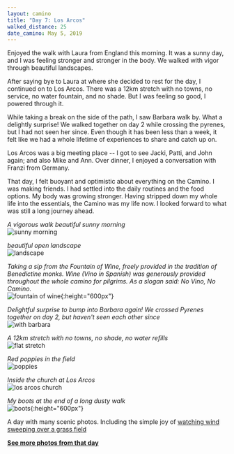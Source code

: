 ```yaml
---
layout: camino
title: "Day 7: Los Arcos"
walked_distance: 25
date_camino: May 5, 2019
---
```


Enjoyed the walk with Laura from England this morning. It was a sunny day, and I was feeling stronger and stronger in the body. We walked with vigor through beautiful landscapes.

After saying bye to Laura at where she decided to rest for the day, I continued on to Los Arcos. There was a 12km stretch with no towns, no service, no water fountain, and no shade. But I was feeling so good, I powered through it. 

While taking a break on the side of the path, I saw Barbara walk by. What a delightly surprise! We walked together on day 2 while crossing the pyrenes, but I had not seen her since. Even though it has been less than a week, it felt like we had a whole lifetime of experiences to share and catch up on.

Los Arcos was a big meeting place -- I got to see Jacki, Patti, and John again; and also Mike and Ann. Over dinner, I enjoyed a conversation with Franzi from Germany.

That day, I felt buoyant and optimistic about everything on the Camino. I was making friends. I had settled into the daily routines and the food options. My body was growing stronger. Having stripped down my whole life into the essentials, the Camino was my life now. I looked forward to what was still a long journey ahead.

*A vigorous walk beautiful sunny morning*  
![sunny morning](https://lh3.googleusercontent.com/b1TNImRCUnMPOuxVu-iJXu-_1bBmSXpX_a5mIu65tLyY34-7pXR_H6adypFxWXZE6wXySZlaBwZG_GjY-TBdl8xzYK9zQQZ8ilVxlD08sDimx2U_u3SleG-25HJCsb2udUsMnTGqx4juhQYnKUBJRJMjTWg7D1sW9wofsc-ALLpm6IouxMyUiB4JZYvUpiTG_tqJ5h6lMUFCEx20UBjfQW9Bg_W569FMeGw1wbsVcCibRoZ656iAE4HTe4C0ua8xjUAC4jxmsiZfh_ShNdsxPB2Rc_v_vIXAj7rPlunU0_3NHfMQnqgKYcKEtS2kKDIL77EgdjkmITsjXQq7oRnLH8LCgyCZhwRwI9NV0jZpbM1Db_qCMq9b5VQlnioNH4BSbmJmEU4GOYNWS8iFyKo758tpKpjMH5SzZL8mxogJsV_qZ_Dy8NsAux-VMb7OreF7zM6e9_VIxma1PrKbmTeOu1GT37VORyJRJ_ToyhIHc2v2ER-dmidBl_qxOHh136YrbdnosAcANs9vWyU4CXyyV_jrN2J0aaNOWCP_my6S0s7sqpXmaMirrBWJAt-sPrNVHaXXiIfdwrk7X2knG8weu2-RBxk3DrWxDMP5BnNRZ-f9wV1bJYlIz9FVyPnYKNpLoWe2cJBhwicLwVU-FD8i7XtdO2odEZK_9zTDtrOR56CUUAIJ-CDkCpCGkTL_7XKr8yI70sUOer4wDhRzdUz4ps4fYo4us9M7FBm-ar4Lm5RGLOE2LSu0LcE=w1840-h1036-no)

*beautiful open landscape*  
![landscape](https://lh3.googleusercontent.com/3yk5wbSw9DvKMjmBV0vPAkWq4eJiaRm59o20n6iBbBNk_A-g2KQNdXRQ254X6ODLWXYT6qdP8Vuth_k3fsD8bu79sve0F-KMBh_Zu2ENSopAxWw3qdU0YtEze-vUFfhd2A04BE81oXOa-6Tvl_SfwRpojVFSP01Gc01_YrZqKcu7kNTVZPEAEPuk937wYjw4iyHZRtiW8f6xc-EJsOydqoi4tL9ch4sEonA57cXlznAFUgD6BrQLGMrFYtdtpJ6iCWBu_H6pbZ8NZYJcgJn0sU2pXrIoUSTQ90XfRWJzBzhhL5RafVFZX8Js-1oZ_qF4CytUfO295CPLhn1D_yM6MUmjZ70mN3EJq9rDxb7M1EIjx2YwOcyJQ77GaHaF6Db856nS-PqAJLVVJ8NsvTP1CwJop8q-Wj43ni62hrhj08c9gnuydSeuYeVaJC9pbjD5ovgkOS5Jt8Iis-jNBLwWQcf2z1-efngrO6HtgqUEu723Ik6LjVv_gIuLevuPIZzUkfR-voxuyxRCSKHkT9labsZb5HOo0dJK9Aa3mAASqmTIIqJ5bwRWALvE41VBxL36aSE2GMNUQ13ASh11EuGtAQBryxBx2w_HayNXO7QkdVSKapsVtAw-KyiU4XU1nx7hCw7iONqo4W2TRXfyqdcmEdIpPOVo58ABmBW0wR0EvvIjwLfmgmNz5WytIv45BgbVoXFe4CapmH0LH0cvGj5BiUvU_vq1606hBte96R4IlN3qXc8pcGFDoQU=w1840-h1036-no)

*Taking a sip from the Fountain of Wine, freely provided in the tradition of Benedictine monks. Wine (Vino in Spanish) was generously provided throughout the whole camino for pilgrims. As a slogan said: No Vino, No Camino.*  
![fountain of wine](https://lh3.googleusercontent.com/dO1WxQEDhnnocWOzWKCof-zj3X1pGYBOV346sUL54w46fzf8-_QqgHDN5FbGOxngiIUqpCkanHZuSJmtD_lbc0kKS2SH5Fv1B7_BtQPTT6V1suvKSDAzUsvWqHEYebTSI2zdpFw1KxnaoBveJbv97j7UMjoM1Tbsk23bWpzgPTFjhlDzEErsAyRMg90I_GJ1ULs7bjSSMB6cLq3SLBswj8DlQeNLfRFTpOrt8DxFk2i0c64zuH1017hd_1PRRvNatNuty4i4_EoBS86vTkVxEPoIm59JHvXHz0lAb-6cK_NrwgNLaW4cIcvtjdBRXs5TDaRnuQEuWAvM9viIZS6qk5bzaNi6o0CKPjBZlkh8JSmWw5Rtb-mHh9QauJiwWVv9mhYiqhDgpZQhxOCEh1nbcdwwjpJWw6y8bDy6LFlSR6nGpQmrsYPRCBlAazAiKCRxsEUvCZZqA2Y9LidVNtnmVjT_9L2nosWW1-ZjobJJHbQEeJEwE1S5GRAT18XFPMt8CHnmGKXG0numrNqidlEvd5Rdh-cgsOvM7gkdaJLVtBjcXMcKuNfi1e3EPUogXN5H7OcBj59JVuLtQkVyb7h82EmlJsfOCSFQtY20JV7-CvJkx6lNpf_B9qoprhOd2VwI7-NOAY5u5Ft9A86Wq1se3i8oh4e3zfPC7Z_zrnWPEND8DRG8FYKfM9_OL7QtfZmsJsK0XkJOn1ektxsrknbbDY8xrDhjhtj_das8-gYuLwLLRAeC5cqoEVw=w792-h1406-no){:height="600px"}

*Delightful surprise to bump into Barbara again! We crossed Pyrenes together on day 2, but haven't seen each other since*  
![with barbara](https://lh3.googleusercontent.com/rLLcvsJwH9x6M195zwFybwYyxtIQVunS6BsZmYBS-exM5hD_TVN5m2RgmXZ_EJONX7nRTdKLvWvNBsuirD7vfNL0LWl3PXBs7ShmcDHezpI0ranN0_USXpn8HOz6qHrcL3EgxbI7qzVP4mZuu1a2TSUOmMWQDpFO8ylPfd6G2fcrPO8dUA3XtHs8zN5gmobNwAQym1CrxW55lhuljh3sMrbQg7P2tdqrohfapvcQ-h7CLrfQaRDHTOCbgLA2NQ7mnrwkikD4JM2En1w2lkvJkHj955ZXyPeCUf7xqjUOZy24zZvbZ4scALwOJTikOw0JUrBY6moJqBDSbgX8MeZEDKomfjNbJ9N6CyV4TSaBtiOJ9JJuPiZWlTZwCKnZ1o0eOW-L8-lwjnTtcx8G5JPAtG5XbNNaahuxrmIJHnsBS6qDtIcWozLqQJQUXtP5JvHvkG-HSpYa9L96AdgzSFGLJATb4yYyyR0NH4Ad2G75DL-YmoeLDiP-JhNsvEHHKEEpvRTZyRMXFwKkReIw5mu_rynIUbRsIUbqwKIxBLS1TKlTQXjSSWm-6rooZnUgonf4QfNDWnOji8sGU8zIYTFjepA4M-3ebfolEZ1xIzJ25aPpkJ2773__9YJgb1ZOupW5S-XErpFUIEkvzRlZM-Za29ugLlt0PSdjOgPO0g0mkIErIfRt-MqIsgsjtAJI9wQGHcFIUeXT4HiZ0CV_672-EBtYKwvofGLpXd3NPReejzNhjzWLTDjLyfU=w1840-h1380-no)

*A 12km stretch with no towns, no shade, no water refills*  
![flat stretch](https://lh3.googleusercontent.com/gVc11w7kcgG4NMy3Jkd98DBICYimSms1-FdZFL27CfaEb2CVV479syZvCQN_p8hl069rpw5SNMGT8oZt8kHf7tfQVT_KXOJg3jixckvAOCXUB8NkG8jnPJbVuk2C9FlV8VDwVfaunMuLVoB4hOOyAU7XHxt93pwuuInH0R4vL40q9O4sLpFgr4w7kzxOrITW9FMkmjJcB8sB6ENcRWgt-ZW3x22fMVFzolSOOo5oC4OmguKEqvohtFJokz4Hd3AJEW9f1oiwUNlCxwyEo5HRiMjc9qBTWmkNkJLZEtPk9_vaiv9D4fm0OAo0DDbGluBmyNM8yhh-gXJNHw7aLj7GBlnBM9GMUMkYLnETsRgHqBt6E2LMEFZ1uaTkJGTXKNF62X2I5YTMh8H0zb_YAByaFZeql5iZ4aoZ7rEPRIABkQ6VC0k2AoTac61TKp6uSXjRHMo9gJL2RUVt-2Hi7LngvzITBIR1ONJY7eL9-DaVmLyQmc28KkSDF02bVhiXIL5GGGiMkig8_jKzcxTto2B5LNhrnHQzDm8p4YGC5priiSdj2Pft7iMnLMfcHSFE2zzF6sNwf41x6eZj8hK4bP2cYHz5OuhXj7bK3Wi1q5gWQjXBdZt1xovxDE5uU6Tii6X08EtySWeiSNzd7R0eqgU3Pp66TogyzBY9ET3zkf9i9L-ywZCv5Dn9u928j6gfQvLHwYgm6ahO7gDfEGVBBsh2RSlvKBe6CrXV2dUM0kc4IuKg4ZbsugBlqM4=w1840-h1036-no)

*Red poppies in the field*  
![poppies](https://lh3.googleusercontent.com/HnYpyXpGEZu-nPYsXsV2prR_ETnOc-zEER9ndpVVbA4kKq9NIq4CqpzmiCbFauf4SWZ4elvqpuUAy8W67tOpn4djrcv18qDJ0xMR_jxtVUBLgTPjCvDzPrm2BRSs8VL92YpaoNERiT2i4lCitT3KrzOQWMmJG-fQLJy2jhAzgoke7HNWyUci0QH7iT--bSYIcsbF9r9YVKISH8FlbTKAXy7nFwIY-LuTCKkIQMgLwS4_hlv1Ne72BhFMRtG_z-uG0MKsUZBAlawMT3BIgIBLl0IOEWa3KyWb7NKAOGpEg5-Ud0TgvsgiOBrbYT5HulhqPzzVZv7FfUHVGnK9BdtFb27qT2jyXet_XbFsLTMDq9XSZ6Gopnz77u7pIN8Vw-XxRhUuvHfW7ai3eO4Yzu8K0Halv-mjns7dJKKs-ONDHFspBFU2vTM8RTacDOogh67-iMOfcwVk10xFxDpa5ioYE9pR1TYpV9UUu_Y6pM40R5GbUXi-7HqPbKM82aWHJo31NdOuhebu0mqm-KkrlpM0MXuFjObfr8HfcrX6q_cJEGVsZGln1lSYqFPRH6i398MmOyZBXSRXKg3gw9_yHkAV0gUwN9JNp0vuJyAHAeiusfrXPVcJ8ulaNC2KUNhy-073u_gr-jXb9qNZxb0h3D1MhUxjcsqQnX9AJaxlon7_85xCT25xuJxUA2dASgZqczCYQdie2Kd9SFNK5GDuyCAa8GCx0O85uXQRIbneTVec-08L_gKg9wDFfk4=w614-h346-no)

*Inside the church at Los Arcos*  
![los arcos church](https://lh3.googleusercontent.com/LFvz7R42E9Iq-hDmI0uYw-jl1nmGcR1GwtAT1ba8CSqcgpdlUEl8drYXAXGoL_7uEuYUTUov-m2s8gh4fFc7wJlHMwRWRsE5Jea6wmZW247SJt1Bh41Mf5wPpz-yHTL5U0FiIyhje9nzdMM_xXPhnSavCG25vg3Zdrb1bvpjxscF8gb-j9Jud6d4nVYj-bT9o1PAF5znb131M44jOoh7rQXKI2uBpSF4vpTgVBa52twajXhl-jnF9HdYC4A3HQ6FlxSufR9-pmVF2IptbCjuUP8xI4COO5eWHL_gkQLPhxlkqpGrzZN_D6s9tY2TLAznCrhQS9FtqZlWg_n3PwzgEKSHbKNeZ41d08uKE76Eq2jS5zpeXjeZj9dsSxn4sLHmsUacpa325jF85oL0Wm5cv2eDv4r_1cRGUbhz8TSurakoRTMbvHzzKsL3K2mPMWAR-a4hgsUpfTXlsKuycQFy-e0BR4gkGIJDB4cdSdKNhREht5yOENVvfCRrWP5fX3HqzAP85P_Q5f9QFrr5AzJBCgmZi9EFfsYRicgAnI_51OZLeL1zVVsdeHMS-81BjMshI-JZ9URs-SSJeuIP30snZNU43LX5-TFZrsY0559NZmJSkyB_BkIcGyOAr7mIpHDSZII5OUS9DzeiMkbZBJmAyjJgC9xSns9m6Z1yfPm4OFZiZNpgSQhfRC6S9SBG0KTl0kIvueo14l5_sltMlMQ6Kz5OpylsfneIRIz9PRlyWuA_EJ21HY2Plrs=w1840-h1036-no)

*My boots at the end of a long dusty walk*  
![boots](https://lh3.googleusercontent.com/D5J4HlclSTTPEV-Iv5xiXBMKWylFLglaUhdgjFJz4ZjN4P9RgKJAPsjOfOGdLQndgc-KJwVcIrDN1PB0uQXdvuGx0hXs05cuF3WLxwUs0gMo1-vsiqwiBjToF_GbLjS2Vehn1Pg_eg1fNlxN5NYypnmJkG4m2iBKjZEzF_Vk36bDV2RR0rHZQ4-Xmawc_JvxwkoAt8EKBDVRa3xC3MsKJzx6l63SzAnmLEZrK3aT2-_KteKFcY1iKkP4Wl0yDlK1L1njFjqMnwJVhAAAmnTklIe9dZCyRN6ubK6KJf7SBjnOP3OmT1hJMWwYiA9KUuXsti73rLB30FzMlCrdY6YJd95WHcatgZ6IhriF5Va8WUvo0p1xXtYQA8x8Wv7JxH-h6TTb-hwl1LKVT0j2pGlVc5DAiAEprQfbZvb0V6eQ5D6UjJiXdFzqTUCs67uRhco-Au9TUKQGUziZdy3VhEVZ54eJfINDLpMfhVIowzosKXwddjg8_CRYtCTYh-fC4PnnjpIfUvSQOEoFtrxHy3tlUn830r0Z6-ofTjQXg-wyImNibawiPqz8wlp5n7fKs6lUPzHpCkefYLkEWW3vZK3AQYzRcO764mIGFfBlVvG3Mf0HgAiE-C5GSeeRfjYoQlrhdYOPIE9gLYxz5SOaO_ZKWTJPm5Oy8ZRhCVzpb19s48hL9hf5vvKwHmFPSYhHvpSypmP_hVdfDIRf-mE-R62-o1OOUWD6pM5RRysITzhwWKMK0Gio8mXAxzM=w792-h1406-no){:height="600px"}

A day with many scenic photos. Including the simple joy of [watching wind sweeping over a grass field](https://photos.google.com/share/AF1QipN989RVg5YFaEpi1zgB2eAILlVvlnFa_s0hsdxk0rjuWxh4TgIsSSrgwJUOkXqvhw/photo/AF1QipOiie4jTwe6owIVdPd-JD_o8FvNmQyEaWYes1sF?key=VDZySjZYdVV1djBVM1VLaUtQX2QzbzhpZjZrbm5R)

[**See more photos from that day**](https://photos.app.goo.gl/Yb6dRX9R8u6F1CFTA)


